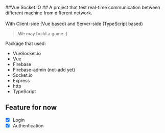 ##Vue Socket.IO ##
A project that test real-time communication between different machine from different network.
<br><br>With Client-side (Vue based) and Server-side (TypeScript based)
> We may build a game :)

Package that used:
* VueSocket.io
* Vue
* Firebase
* Firebase-admin (not-add yet)
* Socket.io
* Express
* http
* TypeScript

## Feature for now ##
- [x] Login
- [x] Authentication